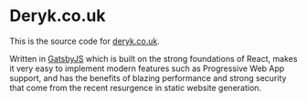 # Deryk.co.uk

This is the source code for [deryk.co.uk](https://www.deryk.co.uk).

Written in [GatsbyJS](https://www.gatsbyjs.org) which is built on the strong foundations of React, makes it very easy to implement modern features such as Progressive Web App support, and has the benefits of blazing performance and strong security that come from the recent resurgence in static website generation.
